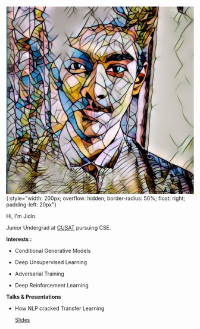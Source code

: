 

![Jidin Dinesh](/img/dp.jpeg){:style="width: 200px; overflow: hidden; border-radius: 50%; float: right; padding-left: 20px"}

Hi, I'm Jidin.

Junior Undergrad at [CUSAT](https://cusat.ac.in/) pursuing CSE. 

**Interests :**

* Conditional Generative Models

* Deep Unsupervised Learning
               
* Adversarial Training

* Deep Reinforcement Learning

**Talks & Presentations**

* How NLP cracked Transfer Learning

    [Slides](http://bit.do/eSvDp)

<div style="margin: 150px;"></div>
